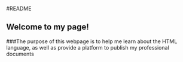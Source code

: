 #README

## Welcome to my page!

###The purpose of this webpage is to help me learn about the HTML language, as well as provide a platform to publish my professional documents

